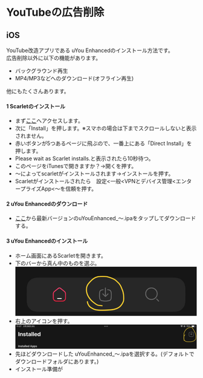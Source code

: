 # YouTubeの広告削除

## iOS
YouTube改造アプリである uYou Enhancedのインストール方法です。  
広告削除以外に以下の機能があります。

- バックグラウンド再生
- MP4/MP3などへのダウンロード(オフライン再生)

他にもたくさんあります。
#### 1 Scarletのインストール
- まず[ここ](https://usescarlet.com)へアクセスします。  
- 次に「Install」を押します。※スマホの場合は下までスクロールしないと表示されません。  
- 赤いボタンが5つあるページに飛ぶので、一番上にある「Direct Install」を押します。
- Please wait as Scarlet installs.と表示されたら10秒待つ。
- このページをiTunesで開きますか？→開くを押す。
- 〜によってscarletがインストールされます→インストールを押す。
- Scarletがインストールされたら　設定<一般<VPNとデバイス管理<エンタープライズApp<〜を信頼を押す。

#### 2 uYou Enhancedのダウンロード
- [ここ](https://github.com/arichornlover/uYouEnhanced/releases)から最新バージョンのuYouEnhanced_〜.ipaをタップしてダウンロードする。
#### 3 uYou Enhancedのインストール
- ホーム画面にあるScarletを開きます。
- 下のバーから真ん中のものを選ぶ。
![test](s.jpg)
- 右上のアイコンを押す。
![test](2.jpg)
- 先ほどダウンロードした uYouEnhanced_〜.ipaを選択する。(デフォルトでダウンロードフォルダにあります。)
- インストール準備が
